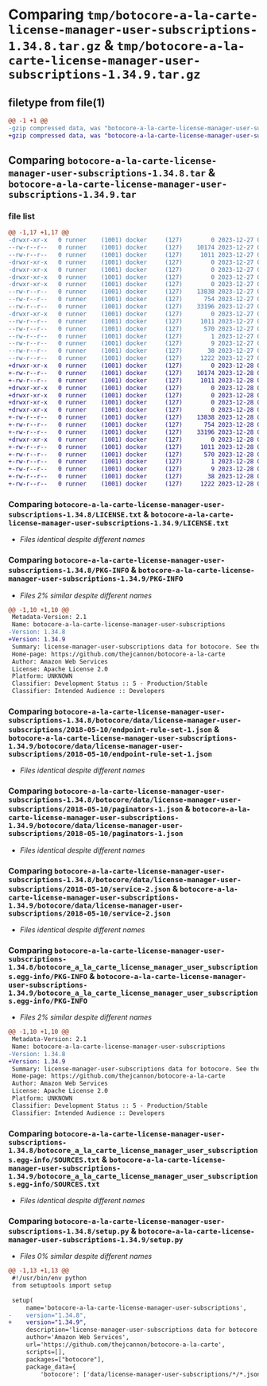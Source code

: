 # Comparing `tmp/botocore-a-la-carte-license-manager-user-subscriptions-1.34.8.tar.gz` & `tmp/botocore-a-la-carte-license-manager-user-subscriptions-1.34.9.tar.gz`

## filetype from file(1)

```diff
@@ -1 +1 @@
-gzip compressed data, was "botocore-a-la-carte-license-manager-user-subscriptions-1.34.8.tar", last modified: Wed Dec 27 01:06:52 2023, max compression
+gzip compressed data, was "botocore-a-la-carte-license-manager-user-subscriptions-1.34.9.tar", last modified: Thu Dec 28 01:06:54 2023, max compression
```

## Comparing `botocore-a-la-carte-license-manager-user-subscriptions-1.34.8.tar` & `botocore-a-la-carte-license-manager-user-subscriptions-1.34.9.tar`

### file list

```diff
@@ -1,17 +1,17 @@
-drwxr-xr-x   0 runner    (1001) docker     (127)        0 2023-12-27 01:06:52.947343 botocore-a-la-carte-license-manager-user-subscriptions-1.34.8/
--rw-r--r--   0 runner    (1001) docker     (127)    10174 2023-12-27 01:06:52.000000 botocore-a-la-carte-license-manager-user-subscriptions-1.34.8/LICENSE.txt
--rw-r--r--   0 runner    (1001) docker     (127)     1011 2023-12-27 01:06:52.947343 botocore-a-la-carte-license-manager-user-subscriptions-1.34.8/PKG-INFO
-drwxr-xr-x   0 runner    (1001) docker     (127)        0 2023-12-27 01:06:52.943343 botocore-a-la-carte-license-manager-user-subscriptions-1.34.8/botocore/
-drwxr-xr-x   0 runner    (1001) docker     (127)        0 2023-12-27 01:06:52.943343 botocore-a-la-carte-license-manager-user-subscriptions-1.34.8/botocore/data/
-drwxr-xr-x   0 runner    (1001) docker     (127)        0 2023-12-27 01:06:52.943343 botocore-a-la-carte-license-manager-user-subscriptions-1.34.8/botocore/data/license-manager-user-subscriptions/
-drwxr-xr-x   0 runner    (1001) docker     (127)        0 2023-12-27 01:06:52.947343 botocore-a-la-carte-license-manager-user-subscriptions-1.34.8/botocore/data/license-manager-user-subscriptions/2018-05-10/
--rw-r--r--   0 runner    (1001) docker     (127)    13838 2023-12-27 01:06:29.000000 botocore-a-la-carte-license-manager-user-subscriptions-1.34.8/botocore/data/license-manager-user-subscriptions/2018-05-10/endpoint-rule-set-1.json
--rw-r--r--   0 runner    (1001) docker     (127)      754 2023-12-27 01:06:29.000000 botocore-a-la-carte-license-manager-user-subscriptions-1.34.8/botocore/data/license-manager-user-subscriptions/2018-05-10/paginators-1.json
--rw-r--r--   0 runner    (1001) docker     (127)    33196 2023-12-27 01:06:29.000000 botocore-a-la-carte-license-manager-user-subscriptions-1.34.8/botocore/data/license-manager-user-subscriptions/2018-05-10/service-2.json
-drwxr-xr-x   0 runner    (1001) docker     (127)        0 2023-12-27 01:06:52.947343 botocore-a-la-carte-license-manager-user-subscriptions-1.34.8/botocore_a_la_carte_license_manager_user_subscriptions.egg-info/
--rw-r--r--   0 runner    (1001) docker     (127)     1011 2023-12-27 01:06:52.000000 botocore-a-la-carte-license-manager-user-subscriptions-1.34.8/botocore_a_la_carte_license_manager_user_subscriptions.egg-info/PKG-INFO
--rw-r--r--   0 runner    (1001) docker     (127)      570 2023-12-27 01:06:52.000000 botocore-a-la-carte-license-manager-user-subscriptions-1.34.8/botocore_a_la_carte_license_manager_user_subscriptions.egg-info/SOURCES.txt
--rw-r--r--   0 runner    (1001) docker     (127)        1 2023-12-27 01:06:52.000000 botocore-a-la-carte-license-manager-user-subscriptions-1.34.8/botocore_a_la_carte_license_manager_user_subscriptions.egg-info/dependency_links.txt
--rw-r--r--   0 runner    (1001) docker     (127)        9 2023-12-27 01:06:52.000000 botocore-a-la-carte-license-manager-user-subscriptions-1.34.8/botocore_a_la_carte_license_manager_user_subscriptions.egg-info/top_level.txt
--rw-r--r--   0 runner    (1001) docker     (127)       38 2023-12-27 01:06:52.947343 botocore-a-la-carte-license-manager-user-subscriptions-1.34.8/setup.cfg
--rw-r--r--   0 runner    (1001) docker     (127)     1222 2023-12-27 01:06:52.000000 botocore-a-la-carte-license-manager-user-subscriptions-1.34.8/setup.py
+drwxr-xr-x   0 runner    (1001) docker     (127)        0 2023-12-28 01:06:54.534379 botocore-a-la-carte-license-manager-user-subscriptions-1.34.9/
+-rw-r--r--   0 runner    (1001) docker     (127)    10174 2023-12-28 01:06:54.000000 botocore-a-la-carte-license-manager-user-subscriptions-1.34.9/LICENSE.txt
+-rw-r--r--   0 runner    (1001) docker     (127)     1011 2023-12-28 01:06:54.534379 botocore-a-la-carte-license-manager-user-subscriptions-1.34.9/PKG-INFO
+drwxr-xr-x   0 runner    (1001) docker     (127)        0 2023-12-28 01:06:54.534379 botocore-a-la-carte-license-manager-user-subscriptions-1.34.9/botocore/
+drwxr-xr-x   0 runner    (1001) docker     (127)        0 2023-12-28 01:06:54.534379 botocore-a-la-carte-license-manager-user-subscriptions-1.34.9/botocore/data/
+drwxr-xr-x   0 runner    (1001) docker     (127)        0 2023-12-28 01:06:54.534379 botocore-a-la-carte-license-manager-user-subscriptions-1.34.9/botocore/data/license-manager-user-subscriptions/
+drwxr-xr-x   0 runner    (1001) docker     (127)        0 2023-12-28 01:06:54.534379 botocore-a-la-carte-license-manager-user-subscriptions-1.34.9/botocore/data/license-manager-user-subscriptions/2018-05-10/
+-rw-r--r--   0 runner    (1001) docker     (127)    13838 2023-12-28 01:06:26.000000 botocore-a-la-carte-license-manager-user-subscriptions-1.34.9/botocore/data/license-manager-user-subscriptions/2018-05-10/endpoint-rule-set-1.json
+-rw-r--r--   0 runner    (1001) docker     (127)      754 2023-12-28 01:06:26.000000 botocore-a-la-carte-license-manager-user-subscriptions-1.34.9/botocore/data/license-manager-user-subscriptions/2018-05-10/paginators-1.json
+-rw-r--r--   0 runner    (1001) docker     (127)    33196 2023-12-28 01:06:26.000000 botocore-a-la-carte-license-manager-user-subscriptions-1.34.9/botocore/data/license-manager-user-subscriptions/2018-05-10/service-2.json
+drwxr-xr-x   0 runner    (1001) docker     (127)        0 2023-12-28 01:06:54.534379 botocore-a-la-carte-license-manager-user-subscriptions-1.34.9/botocore_a_la_carte_license_manager_user_subscriptions.egg-info/
+-rw-r--r--   0 runner    (1001) docker     (127)     1011 2023-12-28 01:06:54.000000 botocore-a-la-carte-license-manager-user-subscriptions-1.34.9/botocore_a_la_carte_license_manager_user_subscriptions.egg-info/PKG-INFO
+-rw-r--r--   0 runner    (1001) docker     (127)      570 2023-12-28 01:06:54.000000 botocore-a-la-carte-license-manager-user-subscriptions-1.34.9/botocore_a_la_carte_license_manager_user_subscriptions.egg-info/SOURCES.txt
+-rw-r--r--   0 runner    (1001) docker     (127)        1 2023-12-28 01:06:54.000000 botocore-a-la-carte-license-manager-user-subscriptions-1.34.9/botocore_a_la_carte_license_manager_user_subscriptions.egg-info/dependency_links.txt
+-rw-r--r--   0 runner    (1001) docker     (127)        9 2023-12-28 01:06:54.000000 botocore-a-la-carte-license-manager-user-subscriptions-1.34.9/botocore_a_la_carte_license_manager_user_subscriptions.egg-info/top_level.txt
+-rw-r--r--   0 runner    (1001) docker     (127)       38 2023-12-28 01:06:54.534379 botocore-a-la-carte-license-manager-user-subscriptions-1.34.9/setup.cfg
+-rw-r--r--   0 runner    (1001) docker     (127)     1222 2023-12-28 01:06:54.000000 botocore-a-la-carte-license-manager-user-subscriptions-1.34.9/setup.py
```

### Comparing `botocore-a-la-carte-license-manager-user-subscriptions-1.34.8/LICENSE.txt` & `botocore-a-la-carte-license-manager-user-subscriptions-1.34.9/LICENSE.txt`

 * *Files identical despite different names*

### Comparing `botocore-a-la-carte-license-manager-user-subscriptions-1.34.8/PKG-INFO` & `botocore-a-la-carte-license-manager-user-subscriptions-1.34.9/PKG-INFO`

 * *Files 2% similar despite different names*

```diff
@@ -1,10 +1,10 @@
 Metadata-Version: 2.1
 Name: botocore-a-la-carte-license-manager-user-subscriptions
-Version: 1.34.8
+Version: 1.34.9
 Summary: license-manager-user-subscriptions data for botocore. See the `botocore-a-la-carte` package for more info.
 Home-page: https://github.com/thejcannon/botocore-a-la-carte
 Author: Amazon Web Services
 License: Apache License 2.0
 Platform: UNKNOWN
 Classifier: Development Status :: 5 - Production/Stable
 Classifier: Intended Audience :: Developers
```

### Comparing `botocore-a-la-carte-license-manager-user-subscriptions-1.34.8/botocore/data/license-manager-user-subscriptions/2018-05-10/endpoint-rule-set-1.json` & `botocore-a-la-carte-license-manager-user-subscriptions-1.34.9/botocore/data/license-manager-user-subscriptions/2018-05-10/endpoint-rule-set-1.json`

 * *Files identical despite different names*

### Comparing `botocore-a-la-carte-license-manager-user-subscriptions-1.34.8/botocore/data/license-manager-user-subscriptions/2018-05-10/paginators-1.json` & `botocore-a-la-carte-license-manager-user-subscriptions-1.34.9/botocore/data/license-manager-user-subscriptions/2018-05-10/paginators-1.json`

 * *Files identical despite different names*

### Comparing `botocore-a-la-carte-license-manager-user-subscriptions-1.34.8/botocore/data/license-manager-user-subscriptions/2018-05-10/service-2.json` & `botocore-a-la-carte-license-manager-user-subscriptions-1.34.9/botocore/data/license-manager-user-subscriptions/2018-05-10/service-2.json`

 * *Files identical despite different names*

### Comparing `botocore-a-la-carte-license-manager-user-subscriptions-1.34.8/botocore_a_la_carte_license_manager_user_subscriptions.egg-info/PKG-INFO` & `botocore-a-la-carte-license-manager-user-subscriptions-1.34.9/botocore_a_la_carte_license_manager_user_subscriptions.egg-info/PKG-INFO`

 * *Files 2% similar despite different names*

```diff
@@ -1,10 +1,10 @@
 Metadata-Version: 2.1
 Name: botocore-a-la-carte-license-manager-user-subscriptions
-Version: 1.34.8
+Version: 1.34.9
 Summary: license-manager-user-subscriptions data for botocore. See the `botocore-a-la-carte` package for more info.
 Home-page: https://github.com/thejcannon/botocore-a-la-carte
 Author: Amazon Web Services
 License: Apache License 2.0
 Platform: UNKNOWN
 Classifier: Development Status :: 5 - Production/Stable
 Classifier: Intended Audience :: Developers
```

### Comparing `botocore-a-la-carte-license-manager-user-subscriptions-1.34.8/botocore_a_la_carte_license_manager_user_subscriptions.egg-info/SOURCES.txt` & `botocore-a-la-carte-license-manager-user-subscriptions-1.34.9/botocore_a_la_carte_license_manager_user_subscriptions.egg-info/SOURCES.txt`

 * *Files identical despite different names*

### Comparing `botocore-a-la-carte-license-manager-user-subscriptions-1.34.8/setup.py` & `botocore-a-la-carte-license-manager-user-subscriptions-1.34.9/setup.py`

 * *Files 0% similar despite different names*

```diff
@@ -1,13 +1,13 @@
 #!/usr/bin/env python
 from setuptools import setup
 
 setup(
     name='botocore-a-la-carte-license-manager-user-subscriptions',
-    version="1.34.8",
+    version="1.34.9",
     description='license-manager-user-subscriptions data for botocore. See the `botocore-a-la-carte` package for more info.',
     author='Amazon Web Services',
     url='https://github.com/thejcannon/botocore-a-la-carte',
     scripts=[],
     packages=["botocore"],
     package_data={
         'botocore': ['data/license-manager-user-subscriptions/*/*.json'],
```

